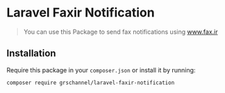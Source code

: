 # Laravel Faxir Notification

> You can use this Package to send fax notifications using www.fax.ir


## Installation

Require this package in your `composer.json` or install it by running:

```
composer require grschannel/laravel-faxir-notification
```
